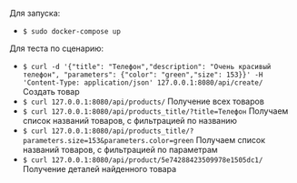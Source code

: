 Для запуска:

- ```$ sudo docker-compose up```

Для теста по сценарию:

- ```$ curl -d '{"title": "Телефон","description": "Очень красивый телефон", "parameters": {"color": "green","size": 153}}' -H 'Content-Type: application/json' 127.0.0.1:8080/api/create/```  Создать товар
- ```$ curl 127.0.0.1:8080/api/products/``` Получение всех товаров
- ```$ curl 127.0.0.1:8080/api/products_title/?title=Телефон``` Получаем список названий товаров, с фильтрацией по названию
- ```$ curl 127.0.0.1:8080/api/products_title/?parameters.size=153&parameters.color=green``` Получаем список названий товаров, с фильтрацией по параметрам 
- ```$ curl 127.0.0.1:8080/api/product/5e74288423509978e1505dc1/``` Получение деталей найденного товара
